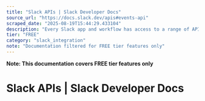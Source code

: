 ```yaml
---
title: "Slack APIs | Slack Developer Docs"
source_url: "https://docs.slack.dev/apis#events-api"
scraped_date: "2025-08-19T15:44:29.433104"
description: "Every Slack app and workflow has access to a range of APIs that provide access to read, write, and update many types of data in Slack."
tier: "FREE"
category: "slack_integration"
note: "Documentation filtered for FREE tier features only"
---
```

**Note: This documentation covers FREE tier features only**

# Slack APIs | Slack Developer Docs

